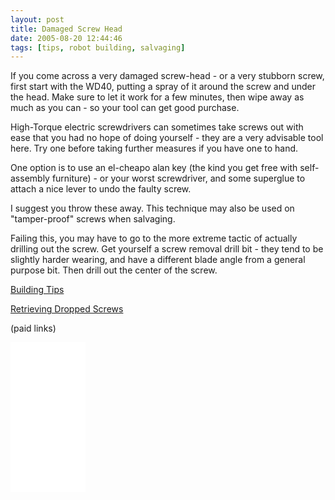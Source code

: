 ```yaml
---
layout: post
title: Damaged Screw Head
date: 2005-08-20 12:44:46
tags: [tips, robot building, salvaging]
---
```

If you come across a very damaged screw-head - or a very stubborn screw, first start with the WD40, putting a spray of it around the screw and under the head. Make sure to let it work for a few minutes, then wipe away as much as you can - so your tool can get good purchase.

High-Torque electric screwdrivers can sometimes take screws out with ease that you had no hope of doing yourself - they are a very advisable tool here. Try one before taking further measures if you have one to hand.

One option is to use an el-cheapo alan key (the kind you get free with self-assembly furniture) - or your worst screwdriver, and some superglue to attach a nice lever to undo the faulty screw.

I suggest you throw these away.  This technique may also be used on "tamper-proof" screws when salvaging.

Failing this, you may have to go to the more extreme tactic of actually drilling out the screw. Get yourself a screw removal drill bit - they tend to be slightly harder wearing, and have a different blade angle from a general purpose bit. Then drill out the center of the screw.

[Building Tips](/wiki/building_tips.html "Hints and helpers for actually building robots, and other stuff.")

[Retrieving Dropped Screws](/wiki/retreiving_dropped_screws.html "What to do when you drop a screw, nut or bolt into the gubbins of a machine")

(paid links)

<iframe style="width:120px;height:240px;" marginwidth="0" marginheight="0" scrolling="no" frameborder="0" src="//ws-eu.amazon-adsystem.com/widgets/q?ServiceVersion=20070822&OneJS=1&Operation=GetAdHtml&MarketPlace=GB&source=ss&ref=as_ss_li_til&ad_type=product_link&tracking_id=orionrobots-21&language=en_GB&marketplace=amazon&region=GB&placement=B07YTPZ35S&asins=B07YTPZ35S&linkId=9980c6c24a609008ba508f6f18fe3011&show_border=true&link_opens_in_new_window=true"></iframe>
